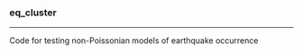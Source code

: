 ### eq_cluster ###
___________________________

Code for testing non-Poissonian models of earthquake occurrence